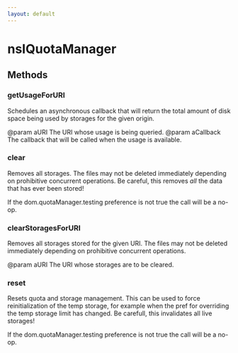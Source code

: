 ```yaml
---
layout: default
---
```


# nsIQuotaManager #

## Methods ##

### getUsageForURI ###

Schedules an asynchronous callback that will return the total amount of
disk space being used by storages for the given origin.

@param aURI
       The URI whose usage is being queried.
@param aCallback
       The callback that will be called when the usage is available.


### clear ###

Removes all storages. The files may not be deleted immediately depending
on prohibitive concurrent operations.
Be careful, this removes *all* the data that has ever been stored!

If the dom.quotaManager.testing preference is not true the call will be
a no-op.


### clearStoragesForURI ###

Removes all storages stored for the given URI. The files may not be
deleted immediately depending on prohibitive concurrent operations.

@param aURI
       The URI whose storages are to be cleared.


### reset ###

Resets quota and storage management. This can be used to force
reinitialization of the temp storage, for example when the pref for
overriding the temp storage limit has changed.
Be carefull, this invalidates all live storages!

If the dom.quotaManager.testing preference is not true the call will be
a no-op.

